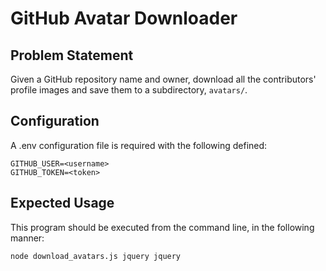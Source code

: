 # GitHub Avatar Downloader

## Problem Statement

Given a GitHub repository name and owner, download all the contributors' profile images and save them to a subdirectory, `avatars/`.

## Configuration

A .env configuration file is required with the following defined:
```
GITHUB_USER=<username>
GITHUB_TOKEN=<token>
```

## Expected Usage

This program should be executed from the command line, in the following manner:

`node download_avatars.js jquery jquery`